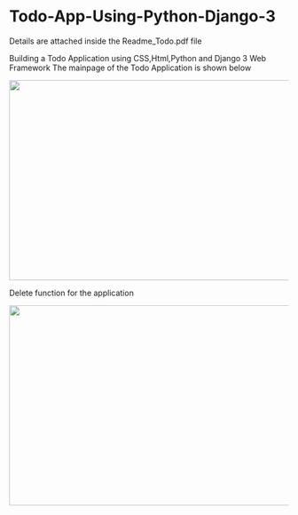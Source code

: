 # Todo-App-Using-Python-Django-3
Details are attached inside the Readme_Todo.pdf file

Building a Todo Application using CSS,Html,Python and Django 3 Web Framework
The mainpage of the Todo Application is shown below

<img src="https://user-images.githubusercontent.com/82690315/120881693-9f9dff00-c605-11eb-85a2-d8073a3d5246.png" width="550" height="360">

Delete function for the application


<img src="https://user-images.githubusercontent.com/82690315/120881705-b93f4680-c605-11eb-951d-b20d7717dbe1.png" width="550" height="360">
